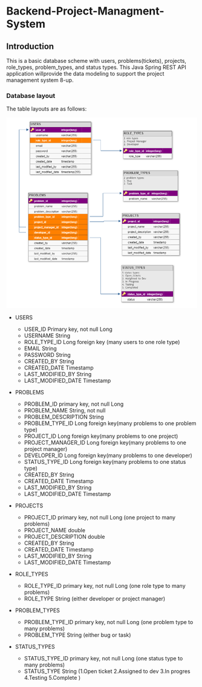 # Backend-Project-Managment-System

## Introduction

This is a basic database scheme with users, problems(tickets), projects, role_types, problem_types, and status types. 
This Java Spring REST API application willprovide the data modeling to support the project management system 8-up.

### Database layout

The table layouts are as follows:

![Image of Database Layout](3NFPMS.png)

* USERS
    * USER_ID Primary key, not null Long
    * USERNAME String
    * ROLE_TYPE_ID Long foreign key (many users to one role type)
    * EMAIL String
    * PASSWORD String
    * CREATED_BY String
    * CREATED_DATE Timestamp
    * LAST_MODIFIED_BY String
    * LAST_MODIFIED_DATE Timestamp

* PROBLEMS
    * PROBLEM_ID primary key, not null Long
    * PROBLEM_NAME String, not null
    * PROBLEM_DESCRIPTION String
    * PROBLEM_TYPE_ID Long foreign key(many problems to one problem type)
    * PROJECT_ID Long foreign key(many problems to one project)
    * PROJECT_MANAGER_ID Long foreign key(many problems to one project manager)
    * DEVELOPER_ID Long foreign key(many problems to one developer)
    * STATUS_TYPE_ID Long foreign key(many problems to one status type)
    * CREATED_BY String
    * CREATED_DATE Timestamp
    * LAST_MODIFIED_BY String
    * LAST_MODIFIED_DATE Timestamp

* PROJECTS
    * PROJECT_ID primary key, not null Long (one project to many problems)
    * PROJECT_NAME double
    * PROJECT_DESCRIPTION double
    * CREATED_BY String
    * CREATED_DATE Timestamp
    * LAST_MODIFIED_BY String
    * LAST_MODIFIED_DATE Timestamp

* ROLE_TYPES
    * ROLE_TYPE_ID primary key, not null Long (one role type to many problems)
    * ROLE_TYPE String (either developer or project manager)

* PROBLEM_TYPES
    * PROBLEM_TYPE_ID primary key, not null Long (one problem type to many problems)
    * PROBLEM_TYPE String (either bug or task)

* STATUS_TYPES
    * STATUS_TYPE_ID primary key, not null Long (one status type to many problems)
    * STATUS_TYPE String (1.Open ticket 2.Assigned to dev 3.In progres 4.Testing 5.Complete )